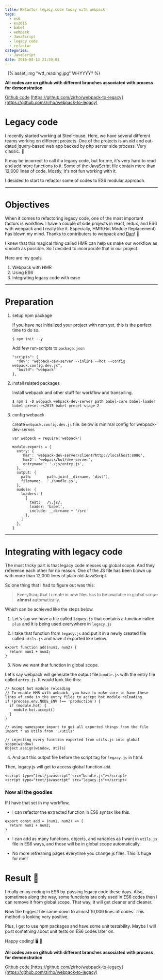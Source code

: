 ```yaml
---
title: Refactor legacy code today with webpack!
tags:
  - es6
  - es2015
  - babel
  - webpack
  - JavaScript
  - legacy code
  - refactor
categories:
  - JavaScript
date: 2016-08-13 21:59:01
---
```



&nbsp;
{% asset_img "wtf_reading.jpg" WHYYYY? %}

  **All codes are on github with different branches associated with process for demonstration**

[Github code](https://github.com/zirho/webpack-to-legacy)  [https://github.com/zirho/webpack-to-legacy](https://github.com/zirho/webpack-to-legacy)

# Legacy code

I recently started working at SteelHouse.
Here, we have several different teams working on different projects.
One of the projects is an old and out-dated jquery-based web app backed by php server side process.
Very classic. 🌵

It may be incorrect to call it a legacy code, but for me, it's very hard to read and add more functions to it.
Some of the JavaScript file contain more than 12,000 lines of code.
Mostly, it's not fun working with it.

I decided to start to refactor some of codes to ES6 modular approach.

***
# Objectives

When it comes to refactoring legacy code, one of the most important factors is workflow.
I have a couple of side projects in react, redux, and ES6 with webpack and I really like it.
Especially, HMR(Hot Module Replacement) has blown my mind. Thanks to contributers to webpack and [Dan](https://github.com/gaearon)! 🍻

I knew that this magical thing called HMR can help us make our workflow as smooth as possible.
So I decided to incorporate that in our project.

Here are my goals.

  1. Webpack with HMR
  1. Using ES6
  1. Integrating legacy code with ease

***
# Preparation

  1. setup npm package

      If you have not initialized your project with npm yet, this is the perfect time to do so.
      ```
      $ npm init --y
      ```

      Add few run-scripts to `package.json`

      ```
      "scripts": {
        "dev": "webpack-dev-server --inline --hot --config webpack.config.dev.js",
        "build": "webpack"
      },

      ```

  1. install related packages

      Install webpack and other stuff for workflow and transpiling.
      ```
      $ npm i -D webpack webpack-dev-server path babel-core babel-loader babel-preset-es2015 babel-preset-stage-2
      ```

  1. config webpack

      create `webpack.config.dev.js` file. below is minimal config for webpack-dev-server.
      ```
      var webpack = require('webpack')

      module.exports = {
        entry: {
          'hmr': 'webpack-dev-server/client?http://localhost:8080',
          'hmr2': 'webpack/hot/dev-server',
          'entryname': './js/entry.js',
        },
        output: {
          path:       path.join(__dirname, 'dist'),
          filename:   './bundle.js',
        },
        module: {
          loaders: [
            {
              test:   /\.js/,
              loader: 'babel',
              include: __dirname + '/src'
            },
          ]
        },
      }
      ```
***
# Integrating with legacy code

  The most tricky part is that legacy code messes up global scope. And they reference each other for no reason.
  One of the JS file has been blown up with more than 12,000 lines of plain old JavaScript.

  So one thing that I had to figure out was this:
  > Everything that I create in new files has to be available in global scope **almost** automatically.

  Which can be achieved like the steps below.

  1. Let's say we have a file called `legacy.js` that contains a function called `plus`
  and it is being used everywhere in `legacy.js`

  2. I take that function from `legacy.js` and put it in a newly created file called `utils.js` and have it exported like below.

  ```
  export function add(num1, num2) {
    return num1 + num2;
  }
  ```

  3. Now we want that function in global scope.

  Let's say webpack will generate the output file `bundle.js` with the entry file called `entry.js`.
  It would look like this:

  ```
  // Accept hot module reloading
  // To enable HMR with webpack, you have to make sure to have these lines of code in the entry files to accept hot module reloading.
  if (process.env.NODE_ENV !== 'production') {
    if (module.hot) {
      module.hot.accept()
    }
  }

  // using namespace import to get all exported things from the file
  import * as Utils from './utils'

  // injecting every function exported from utils.js into global scope(window)
  Object.assign(window, Utils)
  ```

  4. And put this output file before the script tag for `legacy.js` in html.

  Then, logacy.js will get to access global function `add`.

  ```
  <script type="text/javascript" src="bundle.js"></script>
  <script type="text/javascript" src="legacy.js"></script>
  ```

### Now all the goodies

  If I have that set in my workflow,

  * I can refactor the extracted function in ES6 syntax like this.

  ```
  export const add = (num1, num2) => {
    return num1 + num2;
  }
  ```

  * I can add as many functions, objects, and variables as I want in `utils.js` file in ES6 ways, and those will be in global scope automatically.

  * No more refreshing pages everytime you change js files. This is huge for me!!


# Result 💯

  I really enjoy coding in ES6 by-passing legacy code these days.
  Also, sometimes along the way, some functions are only used in ES6 codes then I can remove it from global scope.
  That way, it will get cleaner and cleaner.

  Now the biggest file came down to almost 10,000 lines of codes.
  This method is looking very positive.

  Plus, I get to use npm packages and have some unit testability.
  Maybe I will post something about unit tests on ES6 codes later on.

  Happy coding! 🖥  🍺

  **All codes are on github with different branches associated with process for demonstration**

[Github code](https://github.com/zirho/webpack-to-legacy)  [https://github.com/zirho/webpack-to-legacy](https://github.com/zirho/webpack-to-legacy)

